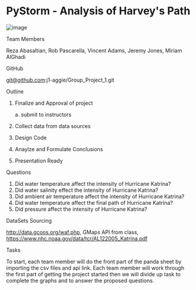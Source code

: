 # PyStorm - Analysis of Harvey's Path

![image](https://user-images.githubusercontent.com/66078772/92975786-b20c5300-f44e-11ea-92cf-0eff91a35130.png)

Team Members

  Reza Abasaltian, Rob Pascarella, Vincent Adams, Jeremy Jones, Miriam AlGhadi

GitHub

  git@github.com:j1-aggie/Group_Project_1.git

Outline
 1. Finalize and Approval of project
    
    a. submit to instructors
 2. Collect data from data sources
 3. Design Code
 4. Anaylze and Formulate Conclusions
 5. Presentation Ready

Questions
  
  1. Did water temperature affect the intensity of Hurricane Katrina?
  2. Did water salinity effect the intensity of Hurricane Katrina?
  3. Did ambient air temperature affect the intensity of Hurricane Katrina? 
  4. Did water temperature affect the final path of Hurricane Katrina?
  5. Did pressure affect the intensity of Hurricane Katrina?
  
  
DataSets Sourcing 

  http://data.gcoos.org/waf.php,
  GMaps API from class, 
  https://www.nhc.noaa.gov/data/tcr/AL122005_Katrina.pdf
  
  
  
Tasks

To start, each team member will do the front part of the panda sheet by importing the csv files and api link.  Each team member will work through the first part of getting the project started then we will divide up task to complete the graphs and to answer the proposed questions. 
